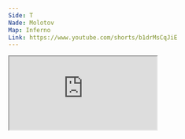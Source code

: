 ```yaml
---
Side: T
Nade: Molotov
Map: Inferno
Link: https://www.youtube.com/shorts/b1drMsCqJiE
---
```


<iframe allowFullScreen=True class="grenLineUp" src="https://www.youtube.com/embed/b1drMsCqJiE"></iframe>
